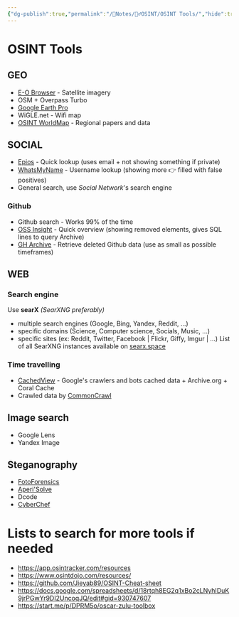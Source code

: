 ```yaml
---
{"dg-publish":true,"permalink":"/📝Notes/🕵️‍♂️OSINT/OSINT Tools/","hide":true,"tags":["Tools","OSINT"]}
---
```


# OSINT Tools
## GEO
- [E-O Browser](https://apps.sentinel-hub.com/eo-browser) - Satellite imagery
- OSM + Overpass Turbo
- [Google Earth Pro](https://earth.google.com/web/)
- WiGLE.net - Wifi map
- [OSINT WorldMap](https://cybdetective.com/osintmap/) - Regional papers and data
## SOCIAL
- [Epios](https://epieos.com) - Quick lookup (uses email + not showing something if private)
- [WhatsMyName](https://whatsmyname.app) - Username lookup (showing more 👉 filled with false positives)
- General search, use *Social Network*'s search engine
### Github
- Github search - Works 99% of the time
- [OSS Insight](https://ossinsight.io) - Quick overview (showing removed elements, gives SQL lines to query Archive)
- [GH Archive](https://www.gharchive.org) - Retrieve deleted Github data (use as small as possible timeframes)
## WEB
### Search engine
Use **searX** *(SearXNG preferably)*
- multiple search engines (Google, Bing, Yandex, Reddit, ...)
- specific domains (Science, Computer science, Socials, Music, ...)
- specific sites (ex: Reddit, Twitter, Facebook | Flickr, Giffy, Imgur | ...)
List of all SearXNG instances available on [searx.space](https://searx.space/)
### Time travelling
- [CachedView](https://cachedview.com) - Google's crawlers and bots cached data + Archive.org + Coral Cache
- Crawled data by [CommonCrawl](https://commoncrawl.org/overview)
## Image search
- Google Lens
- Yandex Image
## Steganography
- [FotoForensics](https://fotoforensics.com)
- [Aperi'Solve](https://www.aperisolve.com/)
- Dcode
- [CyberChef](https://gchq.github.io/CyberChef/)

# Lists to search for more tools if needed
- https://app.osintracker.com/resources
- https://www.osintdojo.com/resources/
- https://github.com/Jieyab89/OSINT-Cheat-sheet
- https://docs.google.com/spreadsheets/d/18rtqh8EG2q1xBo2cLNyhIDuK9jrPGwYr9DI2UncoqJQ/edit#gid=930747607
- https://start.me/p/DPRM5o/oscar-zulu-toolbox